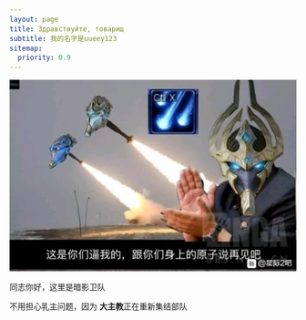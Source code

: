 ```yaml
---
layout: page
title: Здравствуйте, товарищ 
subtitle: 我的名字是uueey123
sitemap:
  priority: 0.9
---
```


<img src="/assets/img/AA46157ACF171F68B614930D2DD79A04.jpg" id="about-img">

<div id="describe-text">
	<p>同志你好，这里是暗影卫队</p>
	<p>不用担心乳主问题，因为 <strong>大主教</strong>正在重新集结部队</p>
</div>